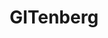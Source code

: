 ---
codehost: https://github.com/https://github.com/gitenberg-dev
logohandle: gitenberg
sort: gitenberg
title: GITenberg
twitter: https://x.com/gitenberg
website: https://www.gitenberg.org/
---